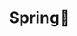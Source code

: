 ---
title: "Spring📌" # 카테고리 이름
layout: category
permalink: /categories/spring/ # url
author_profile: true
taxonomy: Spring-Basic
sidebar:
    nav: "categories"
---
